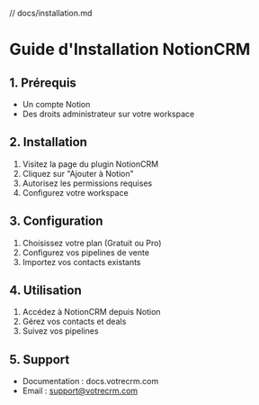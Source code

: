 // docs/installation.md
# Guide d'Installation NotionCRM

## 1. Prérequis
- Un compte Notion
- Des droits administrateur sur votre workspace

## 2. Installation
1. Visitez la page du plugin NotionCRM
2. Cliquez sur "Ajouter à Notion"
3. Autorisez les permissions requises
4. Configurez votre workspace

## 3. Configuration
1. Choisissez votre plan (Gratuit ou Pro)
2. Configurez vos pipelines de vente
3. Importez vos contacts existants

## 4. Utilisation
1. Accédez à NotionCRM depuis Notion
2. Gérez vos contacts et deals
3. Suivez vos pipelines

## 5. Support
- Documentation : docs.votrecrm.com
- Email : support@votrecrm.com